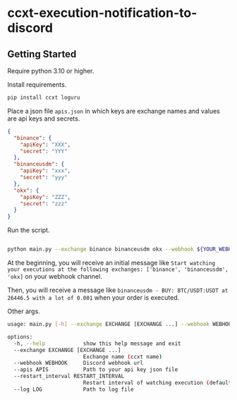 # ccxt-execution-notification-to-discord
## Getting Started

Require python 3.10 or higher.

Install requirements.

```bash
pip install ccxt loguru
```

Place a json file `apis.json` in which keys are exchange names and values are api keys and secrets.

```json
{
  "binance": {
    "apiKey": "XXX",
    "secret": "YYY"
  },
  "binanceusdm": {
    "apiKey": "xxx",
    "secret": "yyy"
  },
  "okx": {
    "apiKey": "ZZZ",
    "secret": "zzz"
  }
}
```

Run the script.

```bash

python main.py --exchange binance binanceusdm okx --webhook ${YOUR_WEBHOOK_URL}

```

At the beginning, you will receive an initial message like `Start watching your executions at the following exchanges: ['binance', 'binanceusdm', 'okx]` on your webhook channel.

Then, you will receive a message like `binanceusdm - BUY: BTC/USDT:USDT at 26446.5 with a lot of 0.001` when your order is executed.

Other args.


```bash
usage: main.py [-h] --exchange EXCHANGE [EXCHANGE ...] --webhook WEBHOOK [--apis APIS] [--restart_interval RESTART_INTERVAL] [--log LOG]

options:
  -h, --help            show this help message and exit
  --exchange EXCHANGE [EXCHANGE ...]
                        Exchange name (ccxt name)
  --webhook WEBHOOK     Discord webhook url
  --apis APIS           Path to your api key json file
  --restart_interval RESTART_INTERVAL
                        Restart interval of watching execution (default: 12 hours)
  --log LOG             Path to log file
```
